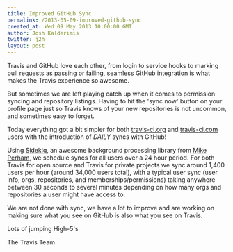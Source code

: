 ```yaml
---
title: Improved GitHub Sync
permalink: /2013-05-09-improved-github-sync
created_at: Wed 09 May 2013 10:00:00 GMT
author: Josh Kalderimis
twitter: j2h
layout: post
---
```


Travis and GitHub love each other, from login to service hooks to marking pull requests as passing or failing, seamless GitHub integration is what makes the Travis experience so awesome.

But sometimes we are left playing catch up when it comes to permission syncing and repository listings. Having to hit the 'sync now' button on your profile page just so Travis knows of your new repositories is not uncommon, and sometimes easy to forget.

Today everything got a bit simpler for both [travis-ci.org][travis-ci-org] and [travis-ci.com][travis-ci-com] users with the introduction of _DAILY_ syncs with GitHub!

Using [Sidekiq][sidekiq], an awesome background processing library from [Mike Perham][mike-perham], we schedule syncs for all users over a 24 hour period. For both Travis for open source and Travis for private projects we sync around 1,400 users per hour (around 34,000 users total), with a typical user sync (user info, orgs, repositories, and memberships/permissions) taking anywhere between 30 seconds to several minutes depending on how many orgs and repositories a user might have access to.

We are not done with sync, we have a lot to improve and are working on making sure what you see on GitHub is also what you see on Travis. 

Lots of jumping High-5's

The Travis Team

[travis-ci-org]: https://travis-ci.org
[travis-ci-com]: https://travis-ci.com
[sidekiq]: http://sidekiq.org
[mike-perham]: https://twitter.com/mperham
